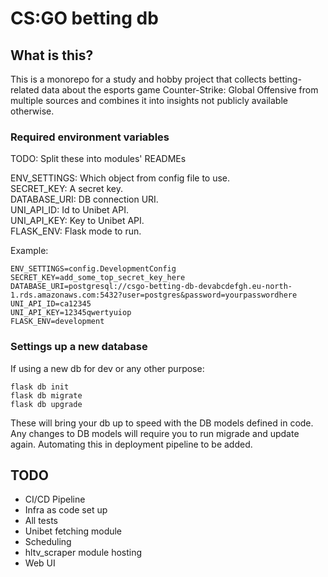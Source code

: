 # CS:GO betting db

## What is this?

This is a monorepo for a study and hobby project that collects betting-related data about the
esports game Counter-Strike: Global Offensive from multiple sources and combines it into insights
not publicly available otherwise.

### Required environment variables

TODO: Split these into modules' READMEs

ENV_SETTINGS: Which object from config file to use.  
SECRET_KEY: A secret key.  
DATABASE_URI: DB connection URI.  
UNI_API_ID: Id to Unibet API.  
UNI_API_KEY: Key to Unibet API.  
FLASK_ENV: Flask mode to run.  

Example:

```
ENV_SETTINGS=config.DevelopmentConfig
SECRET_KEY=add_some_top_secret_key_here
DATABASE_URI=postgresql://csgo-betting-db-devabcdefgh.eu-north-1.rds.amazonaws.com:5432?user=postgres&password=yourpasswordhere
UNI_API_ID=ca12345
UNI_API_KEY=12345qwertyuiop
FLASK_ENV=development

```

### Settings up a new database

If using a new db for dev or any other purpose:

```
flask db init
flask db migrate
flask db upgrade
```

These will bring your db up to speed with the DB models defined in code.
Any changes to DB models will require you to run migrade and update again. Automating this in
deployment pipeline to be added.




## TODO
- CI/CD Pipeline
- Infra as code set up
- All tests
- Unibet fetching module
- Scheduling
- hltv_scraper module hosting
- Web UI
